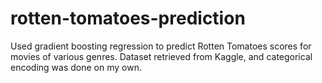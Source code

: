 # rotten-tomatoes-prediction
Used gradient boosting regression to predict Rotten Tomatoes scores for movies of various genres. Dataset retrieved from Kaggle, and categorical encoding was done on my own.
